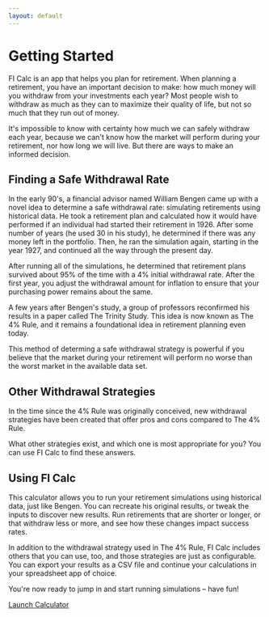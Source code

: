 ```yaml
---
layout: default
---
```


# Getting Started

FI Calc is an app that helps you plan for retirement.
When planning a retirement, you have an important decision to make: how
much money will you withdraw from your investments each year? Most
people wish to withdraw as much as they can to maximize their quality of
life, but not so much that they run out of money.

It's impossible to know with certainty how much we can safely withdraw
each year, because we can't know how the market will perform during your
retirement, nor how long we will live. But there are ways to make an
informed decision.

## Finding a Safe Withdrawal Rate

In the early 90's, a financial advisor named William Bengen came up with
a novel idea to determine a safe withdrawal rate: simulating retirements
using historical data. He took a retirement plan and calculated how it
would have performed if an individual had started their retirement in 1926.
After some number of years (he used 30 in his study), he
determined if there was any money left in the portfolio. Then, he ran
the simulation again, starting in the year 1927, and continued all the
way through the present day.

After running all of the simulations, he determined that retirement
plans survived about 95% of the time with a 4% initial withdrawal rate.
After the first year, you adjust the withdrawal amount for inflation to
ensure that your purchasing power remains about the same.

A few years after Bengen's study, a group of professors reconfirmed his
results in a paper called The Trinity Study. This idea is now known as
The 4% Rule, and it remains a foundational idea in retirement planning
even today.

This method of determing a safe withdrawal strategy is powerful if you
believe that the market during your retirement will perform no worse
than the worst market in the available data set.

## Other Withdrawal Strategies

In the time since the 4% Rule was originally conceived, new withdrawal
strategies have been created that offer pros and cons compared to The 4%
Rule.

What other strategies exist, and which one is most appropriate for you?
You can use FI Calc to find these answers.

## Using FI Calc

This calculator allows you to run your retirement simulations using
historical data, just like Bengen. You can recreate his original
results, or tweak the inputs to discover new results. Run retirements
that are shorter or longer, or that withdraw less or more, and see how
these changes impact success rates.

In addition to the withdrawal strategy used in The 4% Rule, FI Calc
includes others that you can use, too, and those strategies are just as
configurable. You can export your results as a CSV file and continue
your calculations in your spreadsheet app of choice.

You're now ready to jump in and start running simulations – have fun!

<div class="page_ctas">
  <a href="https://ficalc.app/calculator" class="button page_ctaBtn">
    Launch Calculator
  </a>
</div>
